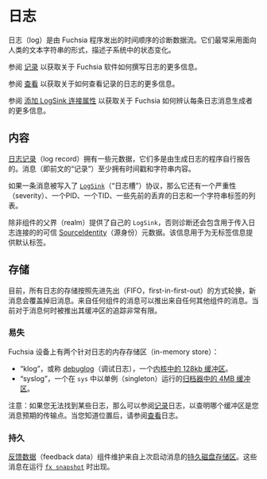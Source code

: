 <!-- 
# Logs
 -->
# 日志

<!-- 
Logs are time-ordered streams of diagnostic data emitted by Fuchsia programs.
They most commonly take the form of human-oriented text strings describing
changes to state in a subsystem.

See [Recording] for information about how Fuchsia software writes logs.

See [Viewing] for information about how to view the recorded logs.

See [Attributing LogSink connections] for information about how Fuchsia identifies
the producer of each log message.
 -->
日志（log）是由 Fuchsia 程序发出的时间顺序的诊断数据流。它们最常采用面向人类的文本字符串的形式，描述子系统中的状态变化。

参阅 [记录][Recording] 以获取关于 Fuchsia 软件如何撰写日志的更多信息。

参阅 [查看][Viewing] 以获取关于如何查看记录的日志的更多信息。

参阅 [添加 LogSink 连接属性][Attributing LogSink connections] 以获取关于 Fuchsia 如何辨认每条日志消息生成者的更多信息。

<!-- 
## Contents
 -->
## 内容

<!-- 
[Log records][LogMessage] have a few pieces of metadata, mostly self-reported by
the programs that generate the logs. At minimum, messages have a timestamp and
string contents.

If a message is written to the [`LogSink`] protocol it also has a severity, a
PID, a TID, a count of prior dropped logs, and a list of string tags.

Unless a component's parent realm provides its own `LogSink`, diagnostics also
includes trusted [SourceIdentity] metadata for incoming log connections. This
information is used to provide a default tag for messages without tags.
 -->
[日志记录][LogMessage]（log record）拥有一些元数据，它们多是由生成日志的程序自行报告的。消息（即前文的“记录”）至少拥有时间戳和字符串内容。

如果一条消息被写入了 [`LogSink`]（“日志槽”）协议，那么它还有一个严重性（severity）、一个PID、一个TID、一些先前的丢弃的日志和一个字符串标签的列表。

除非组件的父界（realm）提供了自己的 `LogSink`，否则诊断还会包含用于传入日志连接的的可信 [SourceIdentity]（源身份）元数据。该信息用于为无标签信息提供默认标签。

<!-- 
## Storage
 -->
## 存储

<!-- 
Currently all log stores are rotated on a first-in-first-out (FIFO) basis, with
newer messages overwriting older ones. Messages from any component can roll out
messages from any other component. There is currently very limited tracking of
when messages are rolled out of their buffers.
 -->
目前，所有日志的存储按照先进先出（FIFO，first-in-first-out）的方式轮换，新消息会覆盖掉旧消息。来自任何组件的消息可以推出来自任何其他组件的消息。当前对于消息何时被推出其缓冲区的追踪非常有限。

<!-- 
### Volatile
 -->
### 易失

<!-- 
There are two in-memory stores for logs on a Fuchsia device:

*   The "klog" or [debuglog], which is a [128kb buffer in the kernel].
*   The "syslog" which is a [4MB buffer in the Archivist] that runs as a
    singleton in `sys`.

Note: If you can't find some logs, see [Recording] logs to find out which of
these buffers is the intended point of transit for your message. See [Viewing]
logs once you know the location.
 -->
Fuchsia 设备上有两个针对日志的内存存储区（in-memory store）：

*   “klog”，或称 [debuglog]（调试日志），一个[内核中的 128kb 缓冲区][128kb buffer in the kernel]。
*   “syslog”，一个在 `sys` 中以单例（singleton）运行的[归档器中的 4MB 缓冲区][4MB buffer in the Archivist]。

注意：如果您无法找到某些日志，那么可以参阅[记录][Recording]日志，以查明哪个缓冲区是您消息预期的传输点。当您知道位置后，请参阅[查看][Viewing]日志。

<!-- 
### Persistent
 -->
### 持久

<!-- 
The [feedback data] component maintains a [persistent disk store] of messages
from the previous boot. These messages appear when running [`fx snapshot`].
 -->
[反馈数据][feedback data]（feedback data）组件维护来自上次启动消息的[持久磁盘存储区][persistent disk store]。这些消息在运行 [`fx snapshot`] 时出现。

[LogMessage]: https://fuchsia.dev/reference/fidl/fuchsia.logger#LogMessage
[`LogSink`]: https://fuchsia.dev/reference/fidl/fuchsia.logger#LogSink
[SourceIdentity]: https://fuchsia.dev/reference/fidl/fuchsia.sys.internal#SourceIdentity
[debuglog]: /docs/reference/kernel_objects/debuglog.md
[128kb buffer in the kernel]: /zircon/kernel/lib/debuglog/debuglog.cc
[4MB buffer in the archivist]: /src/diagnostics/archivist/src/logs/mod.rs
[Recording]: /docs/development/diagnostics/logs/recording.md
[Viewing]: /docs/development/diagnostics/logs/viewing.md
[feedback data]: /src/developer/forensics/feedback_data
[persistent disk store]: /src/developer/forensics/feedback_data/system_log_recorder/system_log_recorder.h
[`fx snapshot`]: /src/developer/forensics/snapshot/README.md
[Attributing LogSink connections]: /docs/concepts/diagnostics/logs/attribution.md
